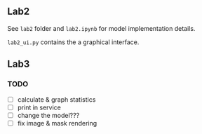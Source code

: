 ## Lab2

See `lab2` folder and `lab2.ipynb` for model implementation details.

`lab2_ui.py` contains the a graphical interface.

## Lab3

### TODO

- [ ] calculate & graph statistics
- [ ] print in service
- [ ] change the model???
- [ ] fix image & mask rendering
